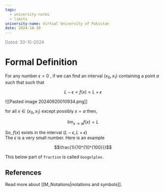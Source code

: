```yaml
---
tags:
  - university-notes
  - limits
university-name: Virtual University of Pakistan
date: 2024-10-30
---
```


<span style="color: gray;">Dated: 30-10-2024</span>

# Formal Definition

For any number $\epsilon > 0$ , if we can find an interval $(x_0, x_1)$ containing a point $a$ such that such that

$$L - \epsilon < f(x) < L + \epsilon$$

![[Pasted image 20240920010934.png]]

for all $x \in (x_0, x_1)$ except possibly $x = a$ then,  

$$\lim_{x \rightarrow a} f(x) = L$$

So, $f(x)$ exists in the interval $(L - \epsilon, L + \epsilon)$  
The $\epsilon$ is a very small number. Here is an example  

$$\frac{1}{10^{10^{100}}}$$

This below part of `fraction` is called `Googolplex`.

## References

Read more about [[M_Notations|notations and symbols]].
